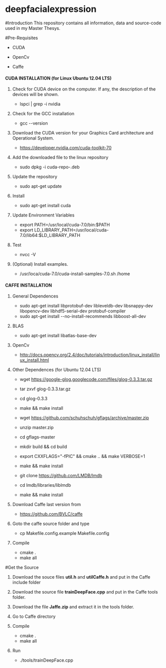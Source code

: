 # deepfacialexpression

#Introduction
This repository contains all information, data and source-code used in my Master Thesys.


#Pre-Requisites

- CUDA

- OpenCv

- Caffe


#### CUDA INSTALLATION (for Linux Ubuntu 12.04 LTS)

1. Check for CUDA device on the computer. If any, the description of the devices will be shown.
	- lspci | grep -i nvidia

2. Check for the GCC installation
	- gcc --version

3. Download the CUDA version for your Graphics Card architecture and Operational System.
	- https://developer.nvidia.com/cuda-toolkit-70

4. Add the downloaded file to the linux repository
	- sudo dpkg -i cuda-repo-<distro>_<version>_<architecture>.deb

5. Update the repository
	- sudo apt-get update

6. Install
	- sudo apt-get install cuda

7. Update Environment Variables
	- export PATH=/usr/local/cuda-7.0/bin:$PATH
	- export LD_LIBRARY_PATH=/usr/local/cuda-7.0/lib64:$LD_LIBRARY_PATH

8. Test
	- nvcc -V

9. (Optional) Install examples.
	- /usr/loca/cuda-7.0/cuda-install-samples-7.0.sh /home


#### CAFFE INSTALLATION

1. General Dependences
	- sudo apt-get install libprotobuf-dev libleveldb-dev libsnappy-dev libopencv-dev libhdf5-serial-dev protobuf-compiler
	- sudo apt-get install --no-install-recommends libboost-all-dev

2. BLAS
	- sudo apt-get install libatlas-base-dev

3. OpenCv
	- http://docs.opencv.org/2.4/doc/tutorials/introduction/linux_install/linux_install.html

4.  Other Dependences (for Ubuntu 12.04 LTS)
	- wget https://google-glog.googlecode.com/files/glog-0.3.3.tar.gz
	- tar zxvf glog-0.3.3.tar.gz
	- cd glog-0.3.3
	- make && make install

	- wget https://github.com/schuhschuh/gflags/archive/master.zip
	- unzip master.zip
	- cd gflags-master
	- mkdir build && cd build
	- export CXXFLAGS="-fPIC" && cmake .. && make VERBOSE=1
	- make && make install

	- git clone https://github.com/LMDB/lmdb
	- cd lmdb/libraries/liblmdb
	- make && make install
	 
5. Download Caffe last version from
  	- https://github.com/BVLC/caffe

6. Goto the caffe source folder and type
  	- cp Makefile.config.example Makefile.config

7. Compile
  	- cmake .
  	- make all

#Get the Source
1. Download the souce files **util.h** and **utilCaffe.h** and put in the Caffe include folder

2. Download the source file **trainDeepFace.cpp** and put in the Caffe tools folder.

3. Download the file **Jaffe.zip** and extract it in the tools folder.

4. Go to Caffe directory

5. Compile
  	- cmake .
  	- make all

5. Run
	- ./tools/trainDeepFace.cpp
